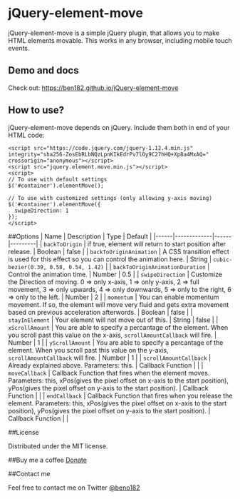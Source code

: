 # jQuery-element-move

jQuery-element-move is a simple jQuery plugin, that allows you to make HTML elements movable. This works in any browser, including mobile touch events.

## Demo and docs
Check out: https://ben182.github.io/jQuery-element-move

## How to use?
jQuery-element-move depends on jQuery. Include them both in end of your HTML code:
```
<script src="https://code.jquery.com/jquery-1.12.4.min.js" integrity="sha256-ZosEbRLbNQzLpnKIkEdrPv7lOy9C27hHQ+Xp8a4MxAQ=" crossorigin="anonymous"></script>
<script src="jquery.element.move.min.js"></script>
<script>
// To use with default settings
$('#container').elementMove();

// To use with customized settings (only allowing y-axis moving)
$('#container').elementMove({
  swipeDirection: 1
});
</script>
```

##Options
| Name | Description | Type | Default |
|------|-------------|------|---------|
| `backToOrigin` | if true, element will return to start position after release. | Boolean | false |
| `backToOriginAnimation` | A CSS transition effect is used for this effect so you can control the animation here. | String | `cubic-bezier(0.39, 0.58, 0.54, 1.42)` |
| `backToOriginAnimationDuration` | Control the animation time. | Number | 0.5 |
| `swipeDirection` | Customize the Direction of moving. 0 => only x-axis, 1 => only y-axis, 2 => full movement, 3 => only upwards, 4 => only downwards, 5 => only to the right, 6 => only to the left. | Number | 2 |
| `momentum` | You can enable momentum movement. If so, the element will move very fluid and gets extra movement based on previous acceleration afterwords. | Boolean | false |
| `stayInElement` | Your element will not move out of this. | String | false |
| `xScrollAmount` | You are able to specify a percantage of the element. When you scroll past this value on the x-axis, `scrollAmountCallback` will fire. | Number | 1 |
| `yScrollAmount` | You are able to specify a percantage of the element. When you scroll past this value on the y-axis, `scrollAmountCallback` will fire. | Number | 1 |
| `scrollAmountCallback` | Already explained above. Parameters: this. | Callback Function |  |
| `moveCallback` | Callback Function that fires when the element moves. Parameters: this, xPos(gives the pixel offset on x-axis to the start position), yPos(gives the pixel offset on y-axis to the start position). | Callback Function |  |
| `endCallback` | Callback Function that fires when you release the element. Parameters: this, xPos(gives the pixel offset on x-axis to the start position), yPos(gives the pixel offset on y-axis to the start position). | Callback Function |  |



##License

Distributed under the MIT license.

##Buy me a coffee
[Donate](https://ko-fi.com/A6749M1)

##Contact me

Feel free to contact me on Twitter [@beno182](https://twitter.com/beno182)

